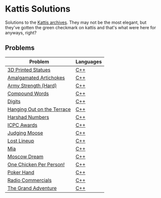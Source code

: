 # Kattis Solutions
Solutions to the [Kattis archives](https://open.kattis.com/).
They may not be the most elegant, but they've gotten the green checkmark on kattis and that's what were here for anyways, right?
## Problems
| Problem | Languages |
| - | - |
| [3D Printed Statues](https://open.kattis.com/problems/3dprinter) | [C++](https%3A//github.com/Jquinny/Kattis_Solutions/tree/main/problems/3D_Printed_Statues/C%2B%2B/main.cpp) |
| [Amalgamated Artichokes](https://open.kattis.com/problems/artichoke) | [C++](https%3A//github.com/Jquinny/Kattis_Solutions/tree/main/problems/Amalgamated_Artichokes/C%2B%2B/main.cpp) |
| [Army Strength (Hard)](https://open.kattis.com/problems/armystrengthhard) | [C++](https%3A//github.com/Jquinny/Kattis_Solutions/tree/main/problems/Army_Strength_Hard/C%2B%2B/main.cpp) |
| [Compound Words](https://open.kattis.com/problems/compoundwords) | [C++](https%3A//github.com/Jquinny/Kattis_Solutions/tree/main/problems/Compound_Words/C%2B%2B/main.cpp) |
| [Digits](https://open.kattis.com/problems/digits) | [C++](https%3A//github.com/Jquinny/Kattis_Solutions/tree/main/problems/Digits/C%2B%2B/main.cpp) |
| [Hanging Out on the Terrace](https://open.kattis.com/problems/hangingout) | [C++](https%3A//github.com/Jquinny/Kattis_Solutions/tree/main/problems/Hanging_Out_On_The_Terrace/C%2B%2B/main.cpp) |
| [Harshad Numbers](https://open.kattis.com/problems/harshadnumbers) | [C++](https%3A//github.com/Jquinny/Kattis_Solutions/tree/main/problems/Harshad_Numbers/C%2B%2B/main.cpp) |
| [ICPC Awards](https://open.kattis.com/problems/icpcawards) | [C++](https%3A//github.com/Jquinny/Kattis_Solutions/tree/main/problems/ICPC_Awards/C%2B%2B/main.cpp) |
| [Judging Moose](https://open.kattis.com/problems/judgingmoose) | [C++](https%3A//github.com/Jquinny/Kattis_Solutions/tree/main/problems/Judging_Moose/C%2B%2B/main.cpp) |
| [Lost Lineup](https://open.kattis.com/problems/lostlineup) | [C++](https%3A//github.com/Jquinny/Kattis_Solutions/tree/main/problems/Lost_Lineup/C%2B%2B/main.cpp) |
| [Mia](https://open.kattis.com/problems/mia) | [C++](https%3A//github.com/Jquinny/Kattis_Solutions/tree/main/problems/Mia/C%2B%2B/main.cpp) |
| [Moscow Dream](https://open.kattis.com/problems/moscowdream) | [C++](https%3A//github.com/Jquinny/Kattis_Solutions/tree/main/problems/Moscow_Dream/C%2B%2B/main.cpp) |
| [One Chicken Per Person!](https://open.kattis.com/problems/onechicken) | [C++](https%3A//github.com/Jquinny/Kattis_Solutions/tree/main/problems/One_Chicken_Per_Person/C%2B%2B/main.cpp) |
| [Poker Hand](https://open.kattis.com/problems/pokerhand) | [C++](https%3A//github.com/Jquinny/Kattis_Solutions/tree/main/problems/Poker_Hand/C%2B%2B/main.cpp) |
| [Radio Commercials](https://open.kattis.com/problems/commercials) | [C++](https%3A//github.com/Jquinny/Kattis_Solutions/tree/main/problems/Radio_Commercials/C%2B%2B/main.cpp) |
| [The Grand Adventure](https://open.kattis.com/problems/thegrandadventure) | [C++](https%3A//github.com/Jquinny/Kattis_Solutions/tree/main/problems/The_Grand_Adventure/C%2B%2B/main.cpp) |
